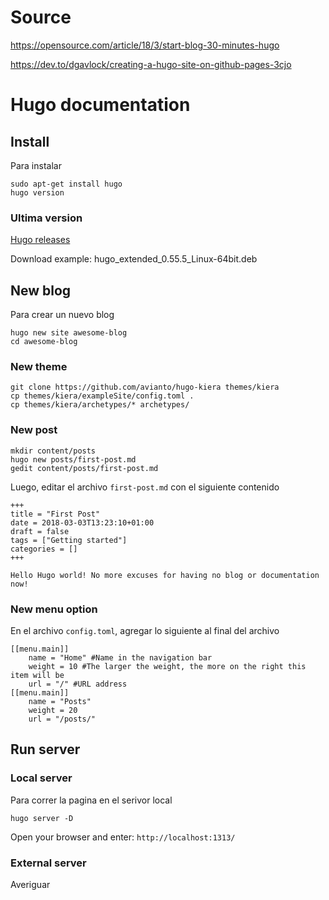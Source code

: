 
# Source

https://opensource.com/article/18/3/start-blog-30-minutes-hugo

https://dev.to/dgavlock/creating-a-hugo-site-on-github-pages-3cjo


# Hugo documentation

## Install

Para instalar

```
sudo apt-get install hugo
hugo version
```

### Ultima version


[Hugo releases](https://github.com/gohugoio/hugo/releases)

Download example: hugo_extended_0.55.5_Linux-64bit.deb 



## New blog

Para crear un nuevo blog

```
hugo new site awesome-blog
cd awesome-blog
```

### New theme

```
git clone https://github.com/avianto/hugo-kiera themes/kiera
cp themes/kiera/exampleSite/config.toml .
cp themes/kiera/archetypes/* archetypes/
```

### New post

```
mkdir content/posts
hugo new posts/first-post.md
gedit content/posts/first-post.md
```

Luego, editar el archivo `first-post.md` con el siguiente contenido

```
+++
title = "First Post"
date = 2018-03-03T13:23:10+01:00
draft = false
tags = ["Getting started"]
categories = []
+++

Hello Hugo world! No more excuses for having no blog or documentation now!
```

### New menu option


En el archivo `config.toml`, agregar lo siguiente al final del archivo

```
[[menu.main]]
    name = "Home" #Name in the navigation bar
    weight = 10 #The larger the weight, the more on the right this item will be
    url = "/" #URL address
[[menu.main]]
    name = "Posts"
    weight = 20
    url = "/posts/"
```

## Run server


### Local server

Para correr la pagina en el serivor local

```
hugo server -D
```

Open your browser and enter: `http://localhost:1313/`

### External server

Averiguar

